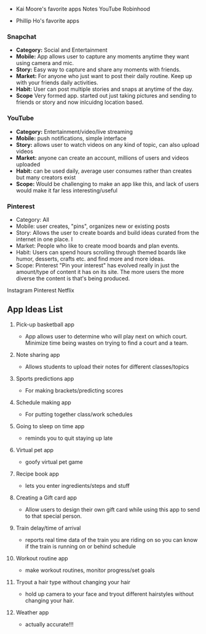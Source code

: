 - Kai Moore's favorite apps
  Notes
  YouTube
  Robinhood

- Phillip Ho's favorite apps
 ### Snapchat
 - **Category:** Social and Entertainment
 - **Mobile:** App allows user to capture any moments anytime they want using camera and mic. 
 - **Story:** Easy way to capture and share any moments with friends.
 - **Market:** For anyone who just want to post their daily routine. Keep up with your friends daily activities. 
 - **Habit:** User can post multiple stories and snaps at anytime of the day.
 - **Scope** Very formed app. started out just taking pictures and sending to friends or story and now inlcuidng location based. 
  
### YouTube
  - **Category:** Entertainment/video/live streaming
  - **Mobile:** push notifications, simple interface
  - **Story:** allows user to watch videos on any kind of topic, can also upload videos
  - **Market:** anyone can create an account, millions of users and videos uploaded
  - **Habit:** can be used daily, average user consumes rather than creates but many creators exist
  - **Scope:** Would be challenging to make an app like this, and lack of users would make it far less interesting/useful


### Pinterest
- Category: All 
- Mobile: user creates, "pins", organizes new or existing posts 
- Story: Allows the user to create boards and build ideas curated from the internet in one place. I
- Market: People who like to create mood boards and plan events. 
- Habit: Users can spend hours scrolling through themed boards like humor, desserts, crafts etc. and find more and more ideas.
- Scope: Pinterest "Pin your interest" has evolved really in just the amount/type of content it has on its site. The more users the more diverse the content is that's being produced.



Instagram
Pinterest
Netflix

## App Ideas List

1. Pick-up basketball app
    - App allows user to determine who will play next on which court. Minimize time being wastes on trying to find a court and a team.
2. Note sharing app
    - Allows students to upload their notes for different classes/topics
3. Sports predictions app
    - For making brackets/predicting scores
4. Schedule making app
    - For putting together class/work schedules
5. Going to sleep on time app
    - reminds you to quit staying up late
6. Virtual pet app
    - goofy virtual pet game
7. Recipe book app
    - lets you enter ingredients/steps and stuff
8. Creating a Gift card app
    - Allow users to design their own gift card while using this app to send to that special person.

9. Train delay/time of arrival
    - reports real time data of the train you are riding on so you can know if the train is running on or behind schedule

10. Workout routine app
    - make workout routines, monitor progress/set goals

11. Tryout a hair type without changing your hair
    - hold up camera to your face and tryout different hairstyles without changing your hair.
    
12. Weather app
    - actually accurate!!!






